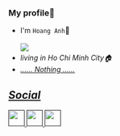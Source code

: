 ### My profile📒

- I'm `Hoang Anh`👋<br><br>
<img src="https://cdn.dribbble.com/users/1937292/screenshots/7568018/media/218acdf44d1cb8b08b6d3804e9fcc600.gif"><br>
- <i>living in Ho Chi Minh City🏠<i/><br>
- <u><i>...... Nothing ......<i/><u/><br>
## Social
<a href="" target="_blank"><img src="https://i.pinimg.com/originals/da/3c/91/da3c9115cac7dd3487a52565f760897d.png" widght='32' height='32'></a>  <a href="" target="_blank"><img src="https://tinnhiemmang.vn/storage/photos/shares/uploads/instagram.jpg" widght='32' height='32'></a>  <a href="" target="_blank"><img src="https://logowik.com/content/uploads/images/discord-new-20218785.jpg" widght='30' height='32'></a> 

